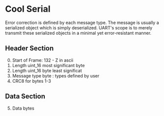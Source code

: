Cool Serial
===========
Error correction is defined by each message type. The message is usually a serialized object which is simply deserialized.
UART's scope is to merely transmit these serialized objects in a minimal yet error-resistant manner.

Header Section
---------------
0. Start of Frame: 132 - Z in ascii
1. Length uint_16 most significant byte
2. Length uint_16 byte least significat
3. Message type byte : types defined by user
4. CRC8 for bytes 1-3

Data Section
-----------
5. Data bytes 
